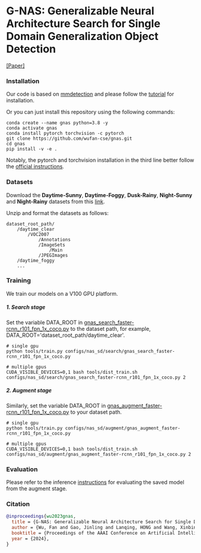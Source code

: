 # G-NAS: Generalizable Neural Architecture Search for Single Domain Generalization Object Detection

[[Paper]](http://arxiv.org/abs/2402.04672)

### Installation

Our code is based on [mmdetection](https://github.com/open-mmlab/mmdetection) and please follow the [tutorial](https://mmdetection.readthedocs.io/en/latest/get_started.html) for installation.

Or you can just install this repository using the following commands:

```
conda create --name gnas python=3.8 -y
conda activate gnas
conda install pytorch torchvision -c pytorch
git clone https://github.com/wufan-cse/gnas.git
cd gnas
pip install -v -e .
```

Notably, the pytorch and torchvision installation in the third line better follow the [official instructions](https://pytorch.org/get-started/locally).

### Datasets

Download the **Daytime-Sunny**, **Daytime-Foggy**, **Dusk-Rainy**, **Night-Sunny** and **Night-Rainy** datasets from this [link](https://drive.google.com/drive/folders/1IIUnUrJrvFgPzU8D6KtV0CXa8k1eBV9B).

Unzip and format the datasets as follows: 

```
dataset_root_path/
    /daytime_clear
        /VOC2007
            /Annotations
            /ImageSets
                /Main
            /JPEGImages
    /daytime_foggy
    ...
```

### Training

We train our models on a V100 GPU platform.

##### 1. Search stage

Set the variable DATA_ROOT in [gnas_search_faster-rcnn_r101_fpn_1x_coco.py](https://github.com/wufan-cse/gnas/blob/main/configs/gnas/search/gnas_search_faster-rcnn_r101_fpn_1x_coco.py) to the dataset path, for example, DATA_ROOT='dataset_root_path/daytime_clear'.

```
# single gpu
python tools/train.py configs/nas_sd/search/gnas_search_faster-rcnn_r101_fpn_1x_coco.py

# multiple gpus
CUDA_VISIBLE_DEVICES=0,1 bash tools/dist_train.sh configs/nas_sd/search/gnas_search_faster-rcnn_r101_fpn_1x_coco.py 2 
```

##### 2. Augment stage

Similarly, set the variable DATA_ROOT in [gnas_augment_faster-rcnn_r101_fpn_1x_coco.py](https://github.com/wufan-cse/gnas/blob/main/configs/gnas/augment/gnas_augment_faster-rcnn_r101_fpn_1x_coco.py) to your dataset path.

```
# single gpu
python tools/train.py configs/nas_sd/augment/gnas_augment_faster-rcnn_r101_fpn_1x_coco.py

# multiple gpus
CUDA_VISIBLE_DEVICES=0,1 bash tools/dist_train.sh configs/nas_sd/augment/gnas_augment_faster-rcnn_r101_fpn_1x_coco.py 2 
```

### Evaluation

Please refer to the inference [instructions](https://mmdetection.readthedocs.io/en/latest/user_guides/inference.html) for evaluating the saved model from the augment stage.

### Citation

```bibtex
@inproceedings{wu2023gnas,
  title = {G-NAS: Generalizable Neural Architecture Search for Single Domain Generalization Object Detection},
  author = {Wu, Fan and Gao, Jinling and Lanqing, HONG and Wang, Xinbing and Zhou, Chenghu and Ye, Nanyang},
  booktitle = {Proceedings of the AAAI Conference on Artificial Intelligence},
  year = {2024},
}
```
